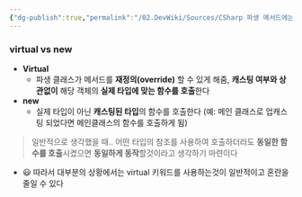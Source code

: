 ```yaml
---
{"dg-publish":true,"permalink":"/02.DevWiki/Sources/CSharp 파생 메서드에는 가급적 virtual 키워드를 사용하자/","noteIcon":"","created":"2024-11-10T15:00:05.000+09:00","updated":"2025-08-17T16:15:22.000+09:00"}
---
```


### virtual vs new

* **Virtual**
	* 파생 클래스가 메서드를 **재정의(override)** 할 수 있게 해줌, **캐스팅 여부와 상관없이** 해당 객체의 **실제 타입에 맞는 함수를 호출**한다
* **new**
	* 실제 타입이 아닌 **캐스팅된 타입**의 함수를 호출한다 (예: 메인 클래스로 업캐스팅 되었다면 메인클래스의 함수를 호출하게 됨)

 > 일반적으로 생각했을 때..
 > 어떤 타입의 참조를 사용하여 호출하더라도 **동일한 함수를 호출**시켰으면 **동일하게 동작**할것이라고 생각하기 마련이다

* 😃 따라서 대부분의 상황에서는 virtual 키워드를 사용하는것이 일반적이고 혼란을 줄일 수 있다